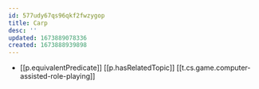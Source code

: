 ```yaml
---
id: 577udy67qs96qkf2fwzygop
title: Carp
desc: ''
updated: 1673889078336
created: 1673888939898
---
```


- [[p.equivalentPredicate]] [[p.hasRelatedTopic]] [[t.cs.game.computer-assisted-role-playing]]